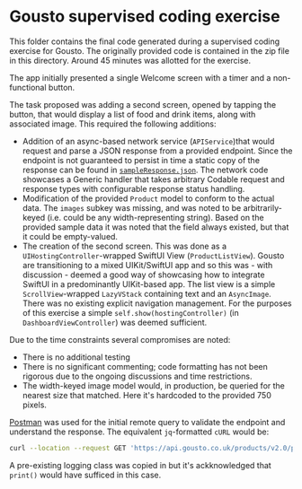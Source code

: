# Gousto supervised coding exercise

This folder contains the final code generated during a supervised coding
exercise for Gousto. The originally provided code is contained in the zip file
in this directory. Around 45 minutes was allotted for the exercise.

The app initially presented a single Welcome screen with a timer and a
non-functional button.

The task proposed was adding a second screen, opened by tapping the button, that
would display a list of food and drink items, along with associated image. This
required the following additions:

-  Addition of an async-based network service (`APIService`)that would request and parse a
   JSON response from a provided endpoint.  Since the endpoint is not guaranteed
   to persist in time a static copy of the response can be found in
   [`sampleResponse.json`](sampleResponse.json).  The network code showcases a Generic handler that takes arbitrary Codable request and response types with configurable response status handling.
- Modification of the provided `Product` model to conform to the actual data.  The `images` subkey was missing, and was noted to be arbitrarily-keyed (i.e. could be any width-representing string).  Based on the provided sample data it was noted that the field always existed, but that it could be empty-valued.
- The creation of the second screen.  This was done as a
  `UIHostingController`-wrapped SwiftUI View (`ProductListView`).  Gousto are
  transitioning to a mixed UIKit/SwiftUI app and so this was - with discussion -
  deemed a good way of showcasing how to integrate SwiftUI in a predominantly
  UIKit-based app.  The list view is a simple `ScrollView`-wrapped `LazyVStack` containing text and an `AsyncImage`.  There was no existing explicit navigation management.  For the purposes of this exercise a simple `self.show(hostingController)` (in `DashboardViewController`) was deemed sufficient.

Due to the time constraints several compromises are noted:

- There is no additional testing
- There is no significant commenting; code formatting has not been rigorous due
  to the ongoing discussions and time restrictions. 
- The width-keyed image model would, in production, be queried for the nearest size that matched.  Here it's hardcoded to the provided 750 pixels.

[Postman](https://www.postman.com/) was used for the initial remote query to
  validate the endpoint and understand the response.  The equivalent
  `jq`-formatted `cURL` would be:

  ```sh
  curl --location --request GET 'https://api.gousto.co.uk/products/v2.0/products?image_sizes%5B%5D=750' | jq .
  ```

A pre-existing logging class was copied in but it's ackknowledged that `print()`
would have sufficed in this case.
